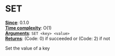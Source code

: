# SET
<ins>**Since**</ins>: 0.1.0  
<ins>**Time complexity**</ins>: O(1)  
<ins>**Arguments**</ins>: `SET <key> <value>`  
<ins>**Returns**</ins>: (Code: 0) if succeeded or (Code: 2) if not  

Set the value of a key

